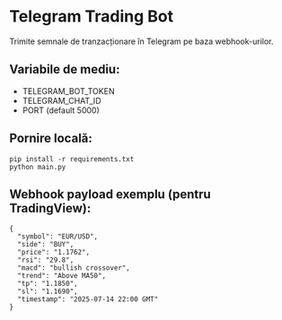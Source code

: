 
# Telegram Trading Bot

Trimite semnale de tranzacționare în Telegram pe baza webhook-urilor.

## Variabile de mediu:
- TELEGRAM_BOT_TOKEN
- TELEGRAM_CHAT_ID
- PORT (default 5000)

## Pornire locală:
```
pip install -r requirements.txt
python main.py
```

## Webhook payload exemplu (pentru TradingView):
```
{
  "symbol": "EUR/USD",
  "side": "BUY",
  "price": "1.1762",
  "rsi": "29.8",
  "macd": "bullish crossover",
  "trend": "Above MA50",
  "tp": "1.1850",
  "sl": "1.1690",
  "timestamp": "2025-07-14 22:00 GMT"
}
```
